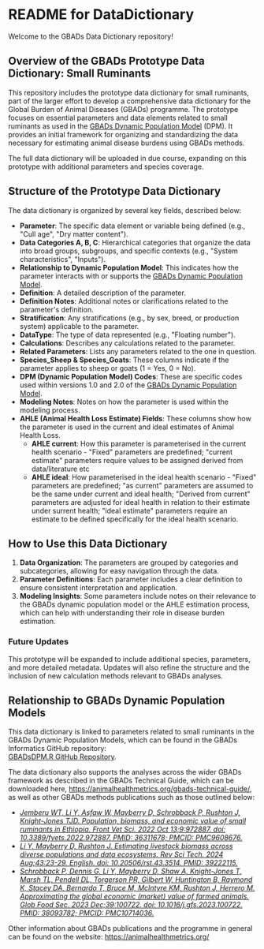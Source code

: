 # README for DataDictionary

Welcome to the GBADs Data Dictionary repository!

## Overview of the GBADs Prototype Data Dictionary: Small Ruminants

This repository includes the prototype data dictionary for small ruminants, part of the larger effort to develop a comprehensive data dictionary for the Global Burden of Animal Diseases (GBADs) programme. The prototype focuses on essential parameters and data elements related to small ruminants as used in the [GBADs Dynamic Population Model](https://github.com/GBADsInformatics/GBADsDPM.R) (DPM). It provides an initial framework for organizing and standardizing the data necessary for estimating animal disease burdens using GBADs methods.

The full data dictionary will be uploaded in due course, expanding on this prototype with additional parameters and species coverage.

## Structure of the Prototype Data Dictionary

The data dictionary is organized by several key fields, described below:

- **Parameter**: The specific data element or variable being defined (e.g., "Cull age", "Dry matter content").
- **Data Categories A, B, C**: Hierarchical categories that organize the data into broad groups, subgroups, and specific contexts (e.g., "System characteristics", "Inputs").
- **Relationship to Dynamic Population Model**: This indicates how the parameter interacts with or supports the [GBADs Dynamic Population Model](https://github.com/GBADsInformatics/GBADsDPM.R).
- **Definition**: A detailed description of the parameter.
- **Definition Notes**: Additional notes or clarifications related to the parameter's definition.
- **Stratification**: Any stratifications (e.g., by sex, breed, or production system) applicable to the parameter.
- **DataType**: The type of data represented (e.g., "Floating number").
- **Calculations**: Describes any calculations related to the parameter.
- **Related Parameters**: Lists any parameters related to the one in question.
- **Species_Sheep & Species_Goats**: These columns indicate if the parameter applies to sheep or goats (1 = Yes, 0 = No).
- **DPM (Dynamic Population Model) Codes**: These are specific codes used within versions 1.0 and 2.0 of the [GBADs Dynamic Population Model](https://github.com/GBADsInformatics/GBADsDPM.R).
- **Modeling Notes**: Notes on how the parameter is used within the modeling process.
- **AHLE (Animal Health Loss Estimate) Fields**: These columns show how the parameter is used in the current and ideal estimates of Animal Health Loss.
  - **AHLE current**: How this parameter is parameterised in the current health scenario - "Fixed" parameters are predefined; "current estimate" parameters require values to be assigned derived from data/literature etc
  - **AHLE ideal**: How parameterised in the ideal health scenario - "Fixed" parameters are predefined; "as current" parameters are assumed to be the same under current and ideal health; "Derived from current" parameters are adjusted for ideal health in relation to their estimate under surrent health; "ideal estimate" parameters require an estimate to be defined specifically for the ideal health scenario.

## How to Use this Data Dictionary

1. **Data Organization**: The parameters are grouped by categories and subcategories, allowing for easy navigation through the data.
2. **Parameter Definitions**: Each parameter includes a clear definition to ensure consistent interpretation and application.
3. **Modeling Insights**: Some parameters include notes on their relevance to the GBADs dynamic population model or the AHLE estimation process, which can help with understanding their role in disease burden estimation.

### Future Updates

This prototype will be expanded to include additional species, parameters, and more detailed metadata. Updates will also refine the structure and the inclusion of new calculation methods relevant to GBADs analyses.

## Relationship to GBADs Dynamic Population Models

This data dictionary is linked to parameters related to small ruminants in the GBADs Dynamic Population Models, which can be found in the GBADs Informatics GitHub repository:  
[GBADsDPM.R GitHub Repository](https://github.com/GBADsInformatics/GBADsDPM.R).

The data dictionary also supports the analyses across the wider GBADs framework as described in the GBADs Technical Guide, which can be downloaded here, <https://animalhealthmetrics.org/gbads-technical-guide/>, as well as other GBADs methods publications such as those outlined below:

- [_Jemberu WT, Li Y, Asfaw W, Mayberry D, Schrobback P, Rushton J, Knight-Jones TJD. Population, biomass, and economic value of small ruminants in Ethiopia. Front Vet Sci. 2022 Oct 13;9:972887. doi: 10.3389/fvets.2022.972887. PMID: 36311678; PMCID: PMC9608676._](https://pubmed.ncbi.nlm.nih.gov/36311678/)
- [_Li Y, Mayberry D, Rushton J. Estimating livestock biomass across diverse populations and data ecosystems. Rev Sci Tech. 2024 Aug;43:23-29. English. doi: 10.20506/rst.43.3514. PMID: 39222115._](https://pubmed.ncbi.nlm.nih.gov/39222115/)
- [_Schrobback P, Dennis G, Li Y, Mayberry D, Shaw A, Knight-Jones T, Marsh TL, Pendell DL, Torgerson PR, Gilbert W, Huntington B, Raymond K, Stacey DA, Bernardo T, Bruce M, McIntyre KM, Rushton J, Herrero M. Approximating the global economic (market) value of farmed animals. Glob Food Sec. 2023 Dec;39:100722. doi: 10.1016/j.gfs.2023.100722. PMID: 38093782; PMCID: PMC10714036._](https://pubmed.ncbi.nlm.nih.gov/38093782/)

Other information about GBADs publications and the programme in general can be found on the website: <https://animalhealthmetrics.org/>
